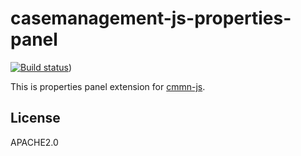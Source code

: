 # casemanagement-js-properties-panel

[![Build status](https://ci.appveyor.com/api/projects/status/iog7pma6wfduwx6u?svg=true)](https://ci.appveyor.com/project/simpleidserver/casemanagement-js-properties-panel))

This is properties panel extension for [cmmn-js](https://github.com/bpmn-io/cmmn-js).


## License

APACHE2.0